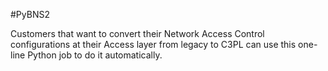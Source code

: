 #PyBNS2

Customers that want to convert their Network Access Control configurations at their Access layer from legacy to C3PL can use this one-line Python job to do it automatically.
